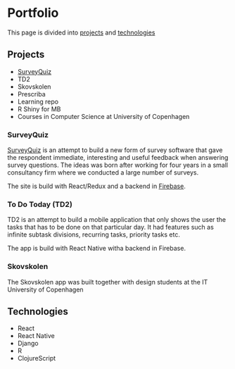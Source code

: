 # Portfolio

This page is divided into [projects](#Projects) and [technologies](#Technologies)

## Projects

* [SurveyQuiz](#SurveyQuiz)
* TD2
* Skovskolen
* Prescriba
* Learning repo
* R Shiny for MB
* Courses in Computer Science at University of Copenhagen

### SurveyQuiz

[SurveyQuiz](https://surveyquiz.dk/) is an attempt to build a new form of survey software that gave the respondent immediate, interesting and useful feedback when answering survey questions. The ideas was born after working for four years in a small consultancy firm where we conducted a large number of surveys.

The site is build with React/Redux and a backend in [Firebase](https://firebase.google.com/).

### To Do Today (TD2)

TD2 is an attempt to build a mobile application that only shows the user the tasks that has to be done on that particular day. It had features such as infinite subtask divisions, recurring tasks, priority tasks etc.

The app is build with React Native witha backend in Firebase.

### Skovskolen

The Skovskolen app was built together with design students at the IT University of Copenhagen

## Technologies

* React
* React Native
* Django
* R
* ClojureScript
